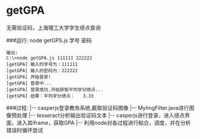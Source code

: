 # getGPA
无需验证码，上海理工大学学生绩点查询 

###运行:
    node getGPS.js 学号 密码

    输出:
    C:\>node getGPA.js 111111 222222
    [getGPA] 输入的学号为：111111
    [getGPA] 输入的密码为：222222
    [getGPA] 开始登录!
    [getGPA] 登录中...
    [getGPA] 登录成功,开始获取平均学分绩点...
    [getGPA] 结果：平均学分绩点：   3.33

###过程:
    |-- casperjs登录教务系统,截取验证码图像
    |-- MyImgFilter.java进行图像预处理
    |-- tesseract分析输出验证码文本
    |-- casperjs进行登录，进入绩点界面，进入其iframe，获取GPA
    |-- 利用node对各过程进行粘合，调度，并在分析错误时循环尝试